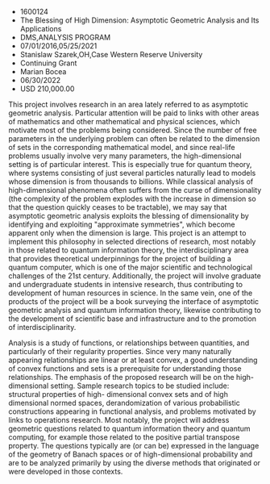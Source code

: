 
* 1600124
* The Blessing of High Dimension: Asymptotic Geometric Analysis and Its Applications
* DMS,ANALYSIS PROGRAM
* 07/01/2016,05/25/2021
* Stanislaw Szarek,OH,Case Western Reserve University
* Continuing Grant
* Marian Bocea
* 06/30/2022
* USD 210,000.00

This project involves research in an area lately referred to as asymptotic
geometric analysis. Particular attention will be paid to links with other areas
of mathematics and other mathematical and physical sciences, which motivate most
of the problems being considered. Since the number of free parameters in the
underlying problem can often be related to the dimension of sets in the
corresponding mathematical model, and since real-life problems usually involve
very many parameters, the high-dimensional setting is of particular interest.
This is especially true for quantum theory, where systems consisting of just
several particles naturally lead to models whose dimension is from thousands to
billions. While classical analysis of high-dimensional phenomena often suffers
from the curse of dimensionality (the complexity of the problem explodes with
the increase in dimension so that the question quickly ceases to be tractable),
we may say that asymptotic geometric analysis exploits the blessing of
dimensionality by identifying and exploiting "approximate symmetries", which
become apparent only when the dimension is large. This project is an attempt to
implement this philosophy in selected directions of research, most notably in
those related to quantum information theory, the interdisciplinary area that
provides theoretical underpinnings for the project of building a quantum
computer, which is one of the major scientific and technological challenges of
the 21st century. Additionally, the project will involve graduate and
undergraduate students in intensive research, thus contributing to development
of human resources in science. In the same vein, one of the products of the
project will be a book surveying the interface of asymptotic geometric analysis
and quantum information theory, likewise contributing to the development of
scientific base and infrastructure and to the promotion of interdisciplinarity.

Analysis is a study of functions, or relationships between quantities, and
particularly of their regularity properties. Since very many naturally appearing
relationships are linear or at least convex, a good understanding of convex
functions and sets is a prerequisite for understanding those relationships. The
emphasis of the proposed research will be on the high-dimensional setting.
Sample research topics to be studied include: structural properties of high-
dimensional convex sets and of high dimensional normed spaces, derandomization
of various probabilistic constructions appearing in functional analysis, and
problems motivated by links to operations research. Most notably, the project
will address geometric questions related to quantum information theory and
quantum computing, for example those related to the positive partial transpose
property. The questions typically are (or can be) expressed in the language of
the geometry of Banach spaces or of high-dimensional probability and are to be
analyzed primarily by using the diverse methods that originated or were
developed in those contexts.
